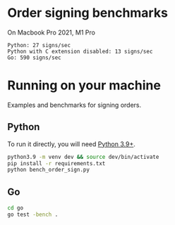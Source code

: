 # Order signing benchmarks

On Macbook Pro 2021, M1 Pro

```
Python: 27 signs/sec
Python with C extension disabled: 13 signs/sec
Go: 590 signs/sec
```

# Running on your machine

Examples and benchmarks for signing orders.

## Python 
To run it directly, you will need [Python 3.9+](https://www.python.org/downloads/).

```bash
python3.9 -m venv dev && source dev/bin/activate
pip install -r requirements.txt
python bench_order_sign.py
```

## Go 

```bash
cd go
go test -bench .
```
